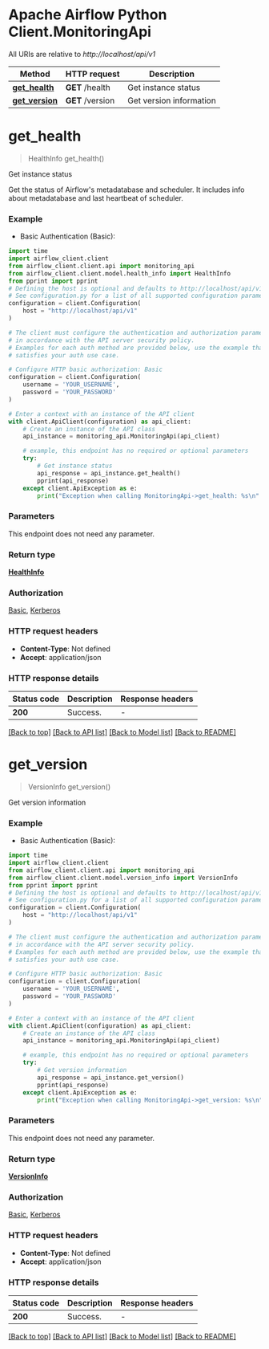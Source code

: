 <!--
 Licensed to the Apache Software Foundation (ASF) under one
 or more contributor license agreements.  See the NOTICE file
 distributed with this work for additional information
 regarding copyright ownership.  The ASF licenses this file
 to you under the Apache License, Version 2.0 (the
 "License"); you may not use this file except in compliance
 with the License.  You may obtain a copy of the License at

   http://www.apache.org/licenses/LICENSE-2.0

 Unless required by applicable law or agreed to in writing,
 software distributed under the License is distributed on an
 "AS IS" BASIS, WITHOUT WARRANTIES OR CONDITIONS OF ANY
 KIND, either express or implied.  See the License for the
 specific language governing permissions and limitations
 under the License.
 -->

# Apache Airflow Python Client.MonitoringApi

All URIs are relative to *http://localhost/api/v1*

Method | HTTP request | Description
------------- | ------------- | -------------
[**get_health**](MonitoringApi.md#get_health) | **GET** /health | Get instance status
[**get_version**](MonitoringApi.md#get_version) | **GET** /version | Get version information


# **get_health**
> HealthInfo get_health()

Get instance status

Get the status of Airflow's metadatabase and scheduler. It includes info about metadatabase and last heartbeat of scheduler. 

### Example

* Basic Authentication (Basic):

```python
import time
import airflow_client.client
from airflow_client.client.api import monitoring_api
from airflow_client.client.model.health_info import HealthInfo
from pprint import pprint
# Defining the host is optional and defaults to http://localhost/api/v1
# See configuration.py for a list of all supported configuration parameters.
configuration = client.Configuration(
    host = "http://localhost/api/v1"
)

# The client must configure the authentication and authorization parameters
# in accordance with the API server security policy.
# Examples for each auth method are provided below, use the example that
# satisfies your auth use case.

# Configure HTTP basic authorization: Basic
configuration = client.Configuration(
    username = 'YOUR_USERNAME',
    password = 'YOUR_PASSWORD'
)

# Enter a context with an instance of the API client
with client.ApiClient(configuration) as api_client:
    # Create an instance of the API class
    api_instance = monitoring_api.MonitoringApi(api_client)

    # example, this endpoint has no required or optional parameters
    try:
        # Get instance status
        api_response = api_instance.get_health()
        pprint(api_response)
    except client.ApiException as e:
        print("Exception when calling MonitoringApi->get_health: %s\n" % e)
```


### Parameters
This endpoint does not need any parameter.

### Return type

[**HealthInfo**](HealthInfo.md)

### Authorization

[Basic](../README.md#Basic), [Kerberos](../README.md#Kerberos)

### HTTP request headers

 - **Content-Type**: Not defined
 - **Accept**: application/json


### HTTP response details

| Status code | Description | Response headers |
|-------------|-------------|------------------|
**200** | Success. |  -  |

[[Back to top]](#) [[Back to API list]](../README.md#documentation-for-api-endpoints) [[Back to Model list]](../README.md#documentation-for-models) [[Back to README]](../README.md)

# **get_version**
> VersionInfo get_version()

Get version information

### Example

* Basic Authentication (Basic):

```python
import time
import airflow_client.client
from airflow_client.client.api import monitoring_api
from airflow_client.client.model.version_info import VersionInfo
from pprint import pprint
# Defining the host is optional and defaults to http://localhost/api/v1
# See configuration.py for a list of all supported configuration parameters.
configuration = client.Configuration(
    host = "http://localhost/api/v1"
)

# The client must configure the authentication and authorization parameters
# in accordance with the API server security policy.
# Examples for each auth method are provided below, use the example that
# satisfies your auth use case.

# Configure HTTP basic authorization: Basic
configuration = client.Configuration(
    username = 'YOUR_USERNAME',
    password = 'YOUR_PASSWORD'
)

# Enter a context with an instance of the API client
with client.ApiClient(configuration) as api_client:
    # Create an instance of the API class
    api_instance = monitoring_api.MonitoringApi(api_client)

    # example, this endpoint has no required or optional parameters
    try:
        # Get version information
        api_response = api_instance.get_version()
        pprint(api_response)
    except client.ApiException as e:
        print("Exception when calling MonitoringApi->get_version: %s\n" % e)
```


### Parameters
This endpoint does not need any parameter.

### Return type

[**VersionInfo**](VersionInfo.md)

### Authorization

[Basic](../README.md#Basic), [Kerberos](../README.md#Kerberos)

### HTTP request headers

 - **Content-Type**: Not defined
 - **Accept**: application/json


### HTTP response details

| Status code | Description | Response headers |
|-------------|-------------|------------------|
**200** | Success. |  -  |

[[Back to top]](#) [[Back to API list]](../README.md#documentation-for-api-endpoints) [[Back to Model list]](../README.md#documentation-for-models) [[Back to README]](../README.md)


